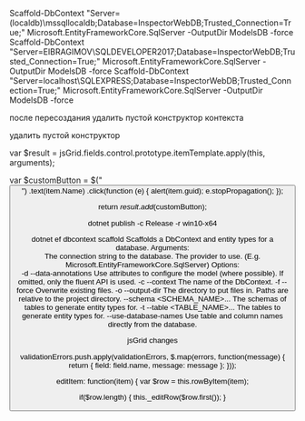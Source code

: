 ﻿Scaffold-DbContext "Server=(localdb)\mssqllocaldb;Database=InspectorWebDB;Trusted_Connection=True;" Microsoft.EntityFrameworkCore.SqlServer -OutputDir ModelsDB -force
Scaffold-DbContext "Server=EIBRAGIMOV\SQLDEVELOPER2017;Database=InspectorWebDB;Trusted_Connection=True;" Microsoft.EntityFrameworkCore.SqlServer -OutputDir ModelsDB -force
Scaffold-DbContext "Server=localhost\SQLEXPRESS;Database=InspectorWebDB;Trusted_Connection=True;" Microsoft.EntityFrameworkCore.SqlServer -OutputDir ModelsDB -force

после пересоздания удалить пустой конструктор контекста

удалить пустой конструктор

var $result = jsGrid.fields.control.prototype.itemTemplate.apply(this, arguments);

var $customButton = $("<button>")
    .text(item.Name)
    .click(function (e) {
        alert(item.guid);
        e.stopPropagation();
    });

return $result.add($customButton);

dotnet publish -c Release -r win10-x64

dotnet ef dbcontext scaffold
Scaffolds a DbContext and entity types for a database.
Arguments:	
<CONNECTION> 	The connection string to the database.
<PROVIDER> 	The provider to use. (E.g. Microsoft.EntityFrameworkCore.SqlServer)
Options:		
-d 	--data-annotations 	Use attributes to configure the model (where possible). If omitted, only the fluent API is used.
-c 	--context <NAME> 	The name of the DbContext.
-f 	--force 	Overwrite existing files.
-o 	--output-dir <PATH> 	The directory to put files in. Paths are relative to the project directory.
	--schema <SCHEMA_NAME>... 	The schemas of tables to generate entity types for.
-t 	--table <TABLE_NAME>... 	The tables to generate entity types for.
	--use-database-names 	Use table and column names directly from the database.

jsGrid changes

validationErrors.push.apply(validationErrors,
    $.map(errors, function(message) {
        return { field: field.name, message: message };
    }));

editItem: function(item) {
var $row = this.rowByItem(item);
            
if($row.length) {
    this._editRow($row.first());
}